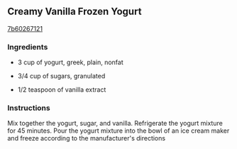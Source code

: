 ## Creamy Vanilla Frozen Yogurt

[7b60267121](http://allrecipes.com/recipe/creamy-vanilla-frozen-yogurt/)

### Ingredients

 - 3 cup of yogurt, greek, plain, nonfat

 - 3/4 cup of sugars, granulated

 - 1/2 teaspoon of vanilla extract

### Instructions

Mix together the yogurt, sugar, and vanilla. Refrigerate the yogurt mixture for 45 minutes. Pour the yogurt mixture into the bowl of an ice cream maker and freeze according to the manufacturer's directions